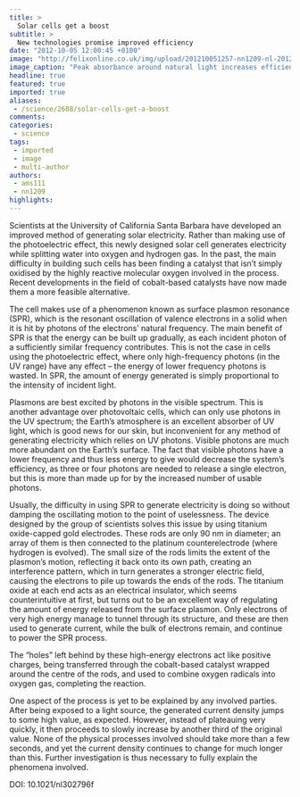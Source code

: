 ```yaml
---
title: >
  Solar cells get a boost
subtitle: >
  New technologies promise improved efficiency
date: "2012-10-05 12:00:45 +0100"
image: "http://felixonline.co.uk/img/upload/201210051257-nn1209-nl-2012-02796f_0005.jpeg"
image_caption: "Peak absorbance around natural light increases efficiency"
headline: true
featured: true
imported: true
aliases:
 - /science/2608/solar-cells-get-a-boost
comments:
categories:
 - science
tags:
 - imported
 - image
 - multi-author
authors:
 - ams111
 - nn1209
highlights:
---
```


Scientists at the University of California Santa Barbara have developed an improved method of generating solar electricity. Rather than making use of the photoelectric effect, this newly designed solar cell generates electricity while splitting water into oxygen and hydrogen gas. In the past, the main difficulty in building such cells has been finding a catalyst that isn’t simply oxidised by the highly reactive molecular oxygen involved in the process. Recent developments in the field of cobalt-based catalysts have now made them a more feasible alternative.

The cell makes use of a phenomenon known as surface plasmon resonance (SPR), which is the resonant oscillation of valence electrons in a solid when it is hit by photons of the electrons’ natural frequency. The main benefit of SPR is that the energy can be built up gradually, as each incident photon of a sufficiently similar frequency contributes. This is not the case in cells using the photoelectric effect, where only high-frequency photons (in the UV range) have any effect – the energy of lower frequency photons is wasted. In SPR, the amount of energy generated is simply proportional to the intensity of incident light.

Plasmons are best excited by photons in the visible spectrum. This is another advantage over photovoltaic cells, which can only use photons in the UV spectrum; the Earth’s atmosphere is an excellent absorber of UV light, which is good news for our skin, but inconvenient for any method of generating electricity which relies on UV photons. Visible photons are much more abundant on the Earth’s surface. The fact that visible photons have a lower frequency and thus less energy to give would decrease the system’s efficiency, as three or four photons are needed to release a single electron, but this is more than made up for by the increased number of usable photons.

Usually, the difficulty in using SPR to generate electricity is doing so without damping the oscillating motion to the point of uselessness. The device designed by the group of scientists solves this issue by using titanium oxide-capped gold electrodes. These rods are only 90 nm in diameter; an array of them is then connected to the platinum counterelectrode (where hydrogen is evolved). The small size of the rods limits the extent of the plasmon’s motion, reflecting it back onto its own path, creating an interference pattern, which in turn generates a stronger electric field, causing the electrons to pile up towards the ends of the rods. The titanium oxide at each end acts as an electrical insulator, which seems counterintuitive at first, but turns out to be an excellent way of regulating the amount of energy released from the surface plasmon. Only electrons of very high energy manage to tunnel through its structure, and these are then used to generate current, while the bulk of electrons remain, and continue to power the SPR process.

The “holes” left behind by these high-energy electrons act like positive charges, being transferred through the cobalt-based catalyst wrapped around the centre of the rods, and used to combine oxygen radicals into oxygen gas, completing the reaction.

One aspect of the process is yet to be explained by any involved parties. After being exposed to a light source, the generated current density jumps to some high value, as expected. However, instead of plateauing very quickly, it then proceeds to slowly increase by another third of the original value. None of the physical processes involved should take more than a few seconds, and yet the current density continues to change for much longer than this. Further investigation is thus necessary to fully explain the phenomena involved.

DOI: 10.1021/nl302796f
